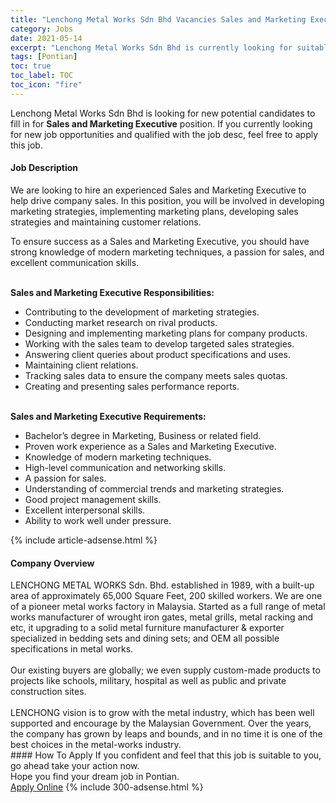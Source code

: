```yaml
---
title: "Lenchong Metal Works Sdn Bhd Vacancies Sales and Marketing Executive" 
category: Jobs 
date: 2021-05-14 
excerpt: "Lenchong Metal Works Sdn Bhd is currently looking for suitable person to fill in the Sales and Marketing Executive which based in Pontian" 
tags: [Pontian] 
toc: true 
toc_label: TOC 
toc_icon: "fire" 
--- 
```


<p>Lenchong Metal Works Sdn Bhd is looking for new potential candidates to fill in for <b>Sales and Marketing Executive</b> position. If you currently looking for new job opportunities and qualified with the job desc, feel free to apply this job.
</p><div><div><h4>Job Description</h4></div><div><div><span><div><p>We are looking to hire an experienced Sales and Marketing Executive to help drive company sales. In this position, you will be involved in developing marketing strategies, implementing marketing plans, developing sales strategies and maintaining customer relations.</p><p>To ensure success as a Sales and Marketing Executive, you should have strong knowledge of modern marketing techniques, a passion for sales, and excellent communication skills.</p><br><strong>Sales and Marketing Executive Responsibilities:</strong><ul><li>Contributing to the development of marketing strategies.</li><li>Conducting market research on rival products.</li><li>Designing and implementing marketing plans for company products.</li><li>Working with the sales team to develop targeted sales strategies.</li><li>Answering client queries about product specifications and uses.</li><li>Maintaining client relations.</li><li>Tracking sales data to ensure the company meets sales quotas.</li><li>Creating and presenting sales performance reports.</li></ul><br><strong>Sales and Marketing Executive Requirements:</strong><ul><li>Bachelor&#8217;s degree in Marketing, Business or related field.</li><li>Proven work experience as a Sales and Marketing Executive.</li><li>Knowledge of modern marketing techniques.</li><li>High-level communication and networking skills.</li><li>A passion for sales.</li><li>Understanding of commercial trends and marketing strategies.</li><li>Good project management skills.</li><li>Excellent interpersonal skills.</li><li>Ability to work well under pressure.</li></ul></div></span></div></div></div> 
{% include article-adsense.html %} 
<div><div><h4>Company Overview</h4></div><div><div><span><div><div>LENCHONG METAL WORKS Sdn. Bhd. established in 1989, with a built-up area of approximately 65,000 Square Feet, 200 skilled workers. We are one of a pioneer metal works factory in Malaysia. Started as a full range of metal works manufacturer of wrought iron gates, metal grills, metal racking and etc, it upgrading to a solid metal furniture manufacturer &amp; exporter specialized in bedding sets and dining sets; and OEM all possible specifications in metal works.</div>
<div><br>
Our existing buyers are globally; we even supply custom-made products to projects like schools, military, hospital as well as public and private construction sites.</div>
<div><br>
LENCHONG vision is to grow with the metal industry, which has been well supported and encourage by the Malaysian Government. Over the years, the company has grown by leaps and bounds, and in no time it is one of the best choices in the metal-works industry.</div></div></span></div></div></div> 
#### How To Apply 
If you confident and feel that this job is suitable to you, go ahead take your action now. <br/> 
Hope you find your dream job in Pontian. <br/> 
<a href="https://www.jobstreet.com.my/en/job/sales-and-marketing-executive-4538926?jobId=jobstreet-my-job-4538926&" class="btn btn--info" target="_blank" rel="nofollow noopenner">Apply Online</a> 
{% include 300-adsense.html %} 
